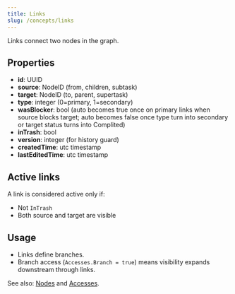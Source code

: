 ```yaml
---
title: Links
slug: /concepts/links
---
```


Links connect two nodes in the graph.

## Properties
- **id**: UUID
- **source**: NodeID (from, children, subtask)
- **target**: NodeID (to, parent, supertask)
- **type**: integer (0=primary, 1=secondary)
- **wasBlocker**: bool (auto becomes true once on primary links when source blocks target; auto becomes false once type turn into secondary or target status turns into Complited)
- **inTrash**: bool
- **version**: integer (for history guard)
- **createdTime**: utc timestamp
- **lastEditedTime**: utc timestamp

## Active links
A link is considered active only if:
- Not `InTrash`
- Both source and target are visible

## Usage
- Links define branches.
- Branch access (`Accesses.Branch = true`) means visibility expands downstream through links.

See also: [Nodes](./nodes.md) and [Accesses](./accesses.md).
